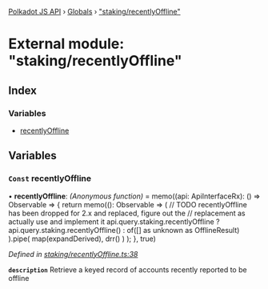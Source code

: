 [Polkadot JS API](../README.md) › [Globals](../globals.md) › ["staking/recentlyOffline"](_staking_recentlyoffline_.md)

# External module: "staking/recentlyOffline"

## Index

### Variables

* [recentlyOffline](_staking_recentlyoffline_.md#const-recentlyoffline)

## Variables

### `Const` recentlyOffline

• **recentlyOffline**: *(Anonymous function)* =  memo((api: ApiInterfaceRx): () => Observable<DerivedRecentlyOffline> => {
  return memo((): Observable<DerivedRecentlyOffline> =>
    (
      // TODO recentlyOffline  has been dropped for 2.x and replaced, figure out the
      // replacement as actually use and implement it
      api.query.staking.recentlyOffline
        ? api.query.staking.recentlyOffline<OfflineResult>()
        : of([] as unknown as OfflineResult)
    ).pipe(
      map(expandDerived),
      drr()
    )
  );
}, true)

*Defined in [staking/recentlyOffline.ts:38](https://github.com/polkadot-js/api/blob/8d3cb72189/packages/api-derive/src/staking/recentlyOffline.ts#L38)*

**`description`** Retrieve a keyed record of accounts recently reported to be offline
